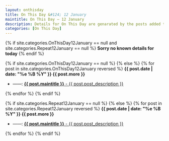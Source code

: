 ```yaml
---
layout: onthisday
title: On This Day &#124; 12 January
maintitle: On This Day — 12 January
description: Details for On This Day are genarated by the posts added to the website so the content is subject to changes/updates over time.
categories: [On This Day]
---
```


{% if site.categories.OnThisDay12January == null and site.categories.Repeat12January == null %}
<strong>Sorry no known details for today</strong>
{% endif %}

{% if site.categories.OnThisDay12January == null %}
{% else %}
{% for post in site.categories.OnThisDay12January reversed %}
<strong>{{ post.date | date: "%e %B %Y" }} {{ post.more }}</strong>
<ul>
<li> ——: <a href="{{ post.url }}"><strong>{{ post.maintitle }}</strong> - {{ post.post_description }}</a></li>
</ul>
{% endfor %}
{% endif %}

{% if site.categories.Repeat12January == null %}
{% else %}
{% for post in site.categories.Repeat12January reversed %}
<strong>{{ post.date | date: "%e %B %Y" }} {{ post.more }}</strong>
<ul>
<li> ——: <a href="{{ post.url }}"><strong>{{ post.maintitle }}</strong> - {{ post.post_description }}</a></li>
</ul>
{% endfor %}
{% endif %}
